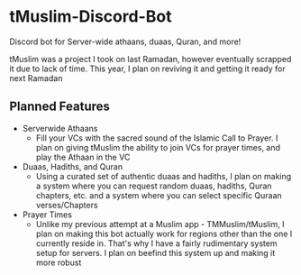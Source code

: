 # tMuslim-Discord-Bot
Discord bot for Server-wide athaans, duaas, Quran, and more! 

tMuslim was a project I took on last Ramadan, however eventually scrapped it due to lack of time. This year, I plan on reviving it and getting it ready for next Ramadan

## Planned Features
* Serverwide Athaans
  * Fill your VCs with the sacred sound of the Islamic Call to Prayer. I plan on giving tMuslim the ability to join VCs for prayer times, and play the Athaan in the VC
* Duaas, Hadiths, and Quran
  * Using a curated set of authentic duaas and hadiths, I plan on making a system where you can request random duaas, hadiths, Quran chapters, etc. and a system where you can select specific Quraan verses/Chapters
* Prayer Times
  * Unlike my previous attempt at a Muslim app - TMMuslim/tMuslim, I plan on making this bot actually work for regions other than the one I currently reside in. That's why I have a fairly rudimentary system setup for servers. I plan on beefind this system up and making it more robust
